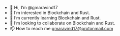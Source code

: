 - 👋 Hi, I’m @gmaravind17
- 👀 I’m interested in Blockchain and Rust.
- 🌱 I’m currently learning Blockchain and Rust.
- 💞️ I’m looking to collaborate on Blockchain and Rust.
- 📫 How to reach me gmaravind17@protonmail.com

<!---
gmaravind17/gmaravind17 is a ✨ special ✨ repository because its `README.md` (this file) appears on your GitHub profile.
You can click the Preview link to take a look at your changes.
--->
